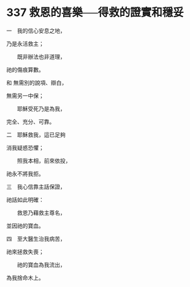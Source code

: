 # 337 救恩的喜樂──得救的證實和穩妥

一　我的信心安息之地，

乃是永活救主；

　　既非辦法也非道理，

祂的傷痕算數。

和 無需別的說項、辯白，

無需另一中保；

　　耶穌受死乃是為我，

完全、充分、可靠。

二　耶穌救我，這已足夠

消我疑惑恐懼；

　　照我本相，前來依投，

祂永不將我拒。

三　我心信靠主話保證，

祂話如此明確：

　　救恩乃藉救主尊名，

並因祂的寶血。

四　至大醫生治我病苦，

祂來拯救失喪；

　　祂的寶血為我流出，

為我捨命木上。

